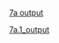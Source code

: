 [7a output](https://github.com/LearnerSrush/java-program-with-output/blob/main/7a_Session_Manangement/7a.jpng)

[7a.1_output](https://github.com/LearnerSrush/java-program-with-output/blob/main/7a_Session_Manangement/7a.1.jpg)
